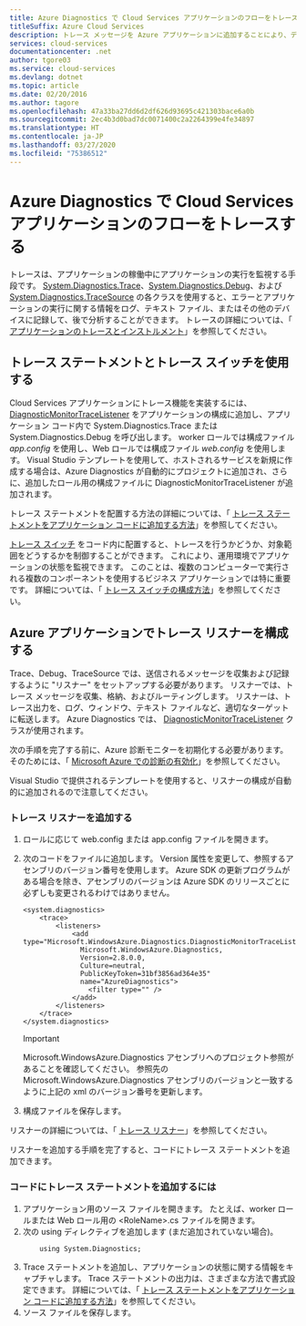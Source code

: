 ```yaml
---
title: Azure Diagnostics で Cloud Services アプリケーションのフローをトレースする
titleSuffix: Azure Cloud Services
description: トレース メッセージを Azure アプリケーションに追加することにより、デバッグ、パフォーマンス測定、監視、トラフィック分析などを容易に行えるようになります。
services: cloud-services
documentationcenter: .net
author: tgore03
ms.service: cloud-services
ms.devlang: dotnet
ms.topic: article
ms.date: 02/20/2016
ms.author: tagore
ms.openlocfilehash: 47a33ba27dd6d2df626d93695c421303bace6a0b
ms.sourcegitcommit: 2ec4b3d0bad7dc0071400c2a2264399e4fe34897
ms.translationtype: HT
ms.contentlocale: ja-JP
ms.lasthandoff: 03/27/2020
ms.locfileid: "75386512"
---
```

# <a name="trace-the-flow-of-a-cloud-services-application-with-azure-diagnostics"></a>Azure Diagnostics で Cloud Services アプリケーションのフローをトレースする
トレースは、アプリケーションの稼働中にアプリケーションの実行を監視する手段です。 [System.Diagnostics.Trace](/dotnet/api/system.diagnostics.trace)、[System.Diagnostics.Debug](/dotnet/api/system.diagnostics.debug)、および [System.Diagnostics.TraceSource](/dotnet/api/system.diagnostics.tracesource) の各クラスを使用すると、エラーとアプリケーションの実行に関する情報をログ、テキスト ファイル、またはその他のデバイスに記録して、後で分析することができます。 トレースの詳細については、「 [アプリケーションのトレースとインストルメント](/dotnet/framework/debug-trace-profile/tracing-and-instrumenting-applications)」を参照してください。

## <a name="use-trace-statements-and-trace-switches"></a>トレース ステートメントとトレース スイッチを使用する
Cloud Services アプリケーションにトレース機能を実装するには、 [DiagnosticMonitorTraceListener](/previous-versions/azure/reference/ee758610(v=azure.100)) をアプリケーションの構成に追加し、アプリケーション コード内で System.Diagnostics.Trace または System.Diagnostics.Debug を呼び出します。 worker ロールでは構成ファイル *app.config* を使用し、Web ロールでは構成ファイル *web.config* を使用します。 Visual Studio テンプレートを使用して、ホストされるサービスを新規に作成する場合は、Azure Diagnostics が自動的にプロジェクトに追加され、さらに、追加したロール用の構成ファイルに DiagnosticMonitorTraceListener が追加されます。

トレース ステートメントを配置する方法の詳細については、「 [トレース ステートメントをアプリケーション コードに追加する方法](/dotnet/framework/debug-trace-profile/how-to-add-trace-statements-to-application-code)」を参照してください。

[トレース スイッチ](/dotnet/framework/debug-trace-profile/trace-switches) をコード内に配置すると、トレースを行うかどうか、対象範囲をどうするかを制御することができます。 これにより、運用環境でアプリケーションの状態を監視できます。 このことは、複数のコンピューターで実行される複数のコンポーネントを使用するビジネス アプリケーションでは特に重要です。 詳細については、「 [トレース スイッチの構成方法](/dotnet/framework/debug-trace-profile/how-to-create-initialize-and-configure-trace-switches)」を参照してください。

## <a name="configure-the-trace-listener-in-an-azure-application"></a>Azure アプリケーションでトレース リスナーを構成する
Trace、Debug、TraceSource では、送信されるメッセージを収集および記録するように "リスナー" をセットアップする必要があります。 リスナーでは、トレース メッセージを収集、格納、およびルーティングします。 リスナーは、トレース出力を、ログ、ウィンドウ、テキスト ファイルなど、適切なターゲットに転送します。 Azure Diagnostics では、 [DiagnosticMonitorTraceListener](/previous-versions/azure/reference/ee758610(v=azure.100)) クラスが使用されます。

次の手順を完了する前に、Azure 診断モニターを初期化する必要があります。 そのためには、「 [Microsoft Azure での診断の有効化](cloud-services-dotnet-diagnostics.md)」を参照してください。

Visual Studio で提供されるテンプレートを使用すると、リスナーの構成が自動的に追加されるので注意してください。

### <a name="add-a-trace-listener"></a>トレース リスナーを追加する
1. ロールに応じて web.config または app.config ファイルを開きます。
2. 次のコードをファイルに追加します。 Version 属性を変更して、参照するアセンブリのバージョン番号を使用します。 Azure SDK の更新プログラムがある場合を除き、アセンブリのバージョンは Azure SDK のリリースごとに必ずしも変更されるわけではありません。
   
    ```
    <system.diagnostics>
        <trace>
            <listeners>
                <add type="Microsoft.WindowsAzure.Diagnostics.DiagnosticMonitorTraceListener,
                  Microsoft.WindowsAzure.Diagnostics,
                  Version=2.8.0.0,
                  Culture=neutral,
                  PublicKeyToken=31bf3856ad364e35"
                  name="AzureDiagnostics">
                    <filter type="" />
                </add>
            </listeners>
        </trace>
    </system.diagnostics>
    ```
   > [!IMPORTANT]
   > Microsoft.WindowsAzure.Diagnostics アセンブリへのプロジェクト参照があることを確認してください。 参照先の Microsoft.WindowsAzure.Diagnostics アセンブリのバージョンと一致するように上記の xml のバージョン番号を更新します。
   > 
   > 
3. 構成ファイルを保存します。

リスナーの詳細については、「 [トレース リスナー](/dotnet/framework/debug-trace-profile/trace-listeners)」を参照してください。

リスナーを追加する手順を完了すると、コードにトレース ステートメントを追加できます。

### <a name="to-add-trace-statement-to-your-code"></a>コードにトレース ステートメントを追加するには
1. アプリケーション用のソース ファイルを開きます。 たとえば、worker ロールまたは Web ロール用の \<RoleName>.cs ファイルを開きます。
2. 次の using ディレクティブを追加します (まだ追加されていない場合)。
    ```
        using System.Diagnostics;
    ```
3. Trace ステートメントを追加し、アプリケーションの状態に関する情報をキャプチャします。 Trace ステートメントの出力は、さまざまな方法で書式設定できます。 詳細については、「 [トレース ステートメントをアプリケーション コードに追加する方法](/dotnet/framework/debug-trace-profile/how-to-add-trace-statements-to-application-code)」を参照してください。
4. ソース ファイルを保存します。




